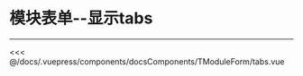 # 模块表单--显示tabs

---

<common-code-format isShowModule>
  <docsComponents-TModuleForm-tabs slot="source"></docsComponents-TModuleForm-tabs>
 <<< @/docs/.vuepress/components/docsComponents/TModuleForm/tabs.vue
</common-code-format>
